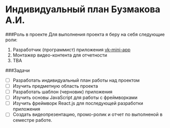 # Индивидуальный план Бузмакова А.И.
###Роль в проекте
Для выполнения проекта я беру на себя следующие роли:
1) Разработчик (программист) приложения [vk-mini-app](https://github.com/k3k1488/vk-mini-app)
2) Монтажер видео-контента для отчетности
3) TBA

###Задачи

- [ ]  Разработать индивидуальный план работы над проектом
- [ ] Изучить предметную область проекта
- [ ] Разработать шаблон (черновик) приложения
- [ ] Изучить основы JavaScript для работы с фреймворками
- [ ] Изучить фреймворк React.js для последующей разработки приложения
- [ ] Создать видеопрезентацию, промо-ролик и отчет по выполненой в семестре работе.